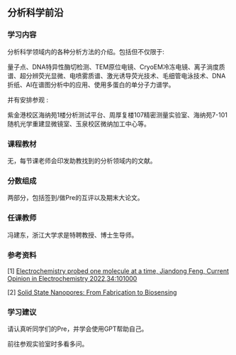 ## 分析科学前沿

### 学习内容

分析科学领域内的各种分析方法的介绍。包括但不仅限于:

量子点、DNA特异性酶切检测、TEM原位电镜、CryoEM冷冻电镜、离子淌度质谱、超分辨荧光显微、电喷雾质谱、激光诱导荧光技术、毛细管电泳技术、DNA折纸、AI在谱图分析中的应用、使用多蛋白的单分子力谱学。

并有安排参观 :

紫金港校区海纳苑1楼分析测试平台、周厚复楼107精密测量实验室、海纳苑7-101随机光学重建显微镜室、玉泉校区微纳加工中心等。

### 课程教材

无，每节课老师会印发助教找到的分析领域内的文献。

### 分数组成

两部分，包括签到/做Pre的互评以及期末大论文。

### 任课教师

冯建东，浙江大学求是特聘教授、博士生导师。

### 参考资料

[1] [Electrochemistry probed one molecule at a time, Jiandong Feng, Current Opinion in Electrochemistry 2022,34:101000](https://www.sciencedirect.com/science/article/pii/S2451910322000655)

[2] [Solid State Nanopores: From Fabrication to Biosensing](https://link.springer.com/book/10.1007/978-3-031-42336-9)

### 学习建议

请认真听同学们的Pre，并学会使用GPT帮助自己。

前往参观实验室时多看多问。